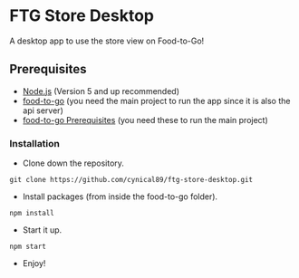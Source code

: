# FTG Store Desktop
A desktop app to use the store view on Food-to-Go!

## Prerequisites
* [Node.js](https://nodejs.org/en/) (Version 5 and up recommended)
* [food-to-go](https://github.com/cynical89/food-to-go) (you need the main project to run the app since it is also the api server)
* [food-to-go Prerequisites](https://github.com/cynical89/food-to-go/blob/master/README.md#prerequisites) (you need these to run the main project)

### Installation

* Clone down the repository.
```
git clone https://github.com/cynical89/ftg-store-desktop.git
```

* Install packages (from inside the food-to-go folder).
```
npm install
```

* Start it up.
```
npm start
```
* Enjoy!
